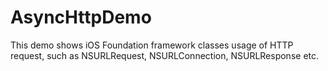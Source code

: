 AsyncHttpDemo
=============

This demo shows iOS Foundation framework classes usage of HTTP request, such as NSURLRequest, NSURLConnection, NSURLResponse etc.